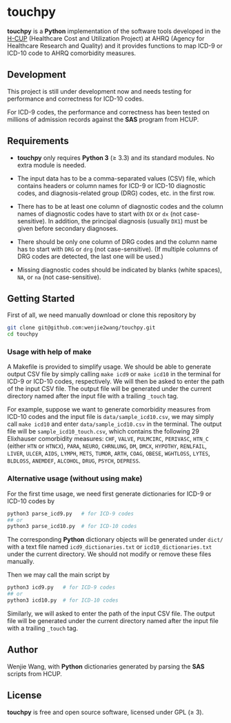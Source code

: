 # touchpy

**touchpy** is a **Python** implementation of the software tools developed in
the [H-CUP][hcup] (Healthcare Cost and Utilization Project) at AHRQ (Agency for
Healthcare Research and Quality) and it provides functions to map ICD-9 or
ICD-10 code to AHRQ comorbidity measures.


<!-- # Comparison with some other existing implementation -->

<!-- - SAS programs from HCUP -->

<!-- - R package -->


## Development

This project is still under development now and needs testing for performance
and correctness for ICD-10 codes.

For ICD-9 codes, the performance and correctness has been tested on millions of
admission records against the **SAS** program from HCUP.


## Requirements

- **touchpy** only requires **Python 3** (&ge; 3.3) and its standard modules.
  No extra module is needed.

- The input data has to be a comma-separated values (CSV) file, which contains
  headers or column names for ICD-9 or ICD-10 diagnostic codes, and
  diagnosis-related group (DRG) codes, etc. in the first row.

- There has to be at least one column of diagnostic codes and the column names
  of diagnostic codes have to start with `DX` or `dx` (not case-sensitive). In
  addition, the principal diagnosis (usually `DX1`) must be given before
  secondary diagnoses.

- There should be only one column of DRG codes and the column name has to start
  with `DRG` or `drg` (not case-sensitive). (If multiple columns of DRG codes
  are detected, the last one will be used.)

- Missing diagnostic codes should be indicated by blanks (white spaces), `NA`,
  or `na` (not case-sensitive).


## Getting Started

First of all, we need manually download or clone this repository by

```bash
git clone git@github.com:wenjie2wang/touchpy.git
cd touchpy
```


### Usage with help of make

A Makefile is provided to simplify usage.  We should be able to generate output
CSV file by simply calling `make icd9` or `make icd10` in the terminal for ICD-9
or ICD-10 codes, respectively.  We will then be asked to enter the path of the
input CSV file.  The output file will be generated under the current directory
named after the input file with a trailing `_touch` tag.


For example, suppose we want to generate comorbidity measures from ICD-10 codes
and the input file is `data/sample_icd10.csv`, we may simply call `make icd10`
and enter `data/sample_icd10.csv` in the terminal.  The output file will be
`sample_icd10_touch.csv`, which contains the following 29 Elixhauser comorbidity
measures: `CHF`, `VALVE`, `PULMCIRC`, `PERIVASC`, `HTN_C` (either `HTN` or
`HTNCX`), `PARA`, `NEURO`, `CHRNLUNG`, `DM`, `DMCX`, `HYPOTHY`, `RENLFAIL`,
`LIVER`, `ULCER`, `AIDS`, `LYMPH`, `METS`, `TUMOR`, `ARTH`, `COAG`, `OBESE`,
`WGHTLOSS`, `LYTES`, `BLDLOSS`, `ANEMDEF`, `ALCOHOL`, `DRUG`, `PSYCH`,
`DEPRESS`.


### Alternative usage (without using make)

For the first time usage, we need first generate dictionaries for ICD-9 or
ICD-10 codes by

```bash
python3 parse_icd9.py   # for ICD-9 codes
## or
python3 parse_icd10.py  # for ICD-10 codes
```

The corresponding **Python** dictionary objects will be generated under `dict/`
with a text file named `icd9_dictionaries.txt` or `icd10_dictionaries.txt` under
the current directory.  We should not modify or remove these files manually.

Then we may call the main script by

```bash
python3 icd9.py   # for ICD-9 codes
## or
python3 icd10.py  # for ICD-10 codes
```

Similarly, we will asked to enter the path of the input CSV file.  The output
file will be generated under the current directory named after the input file
with a trailing `_touch` tag.


## Author

Wenjie Wang, with **Python** dictionaries generated by parsing the **SAS**
scripts from HCUP.


## License

**touchpy** is free and open source software, licensed under GPL (&ge; 3).



[hcup]: https://www.hcup-us.ahrq.gov/
